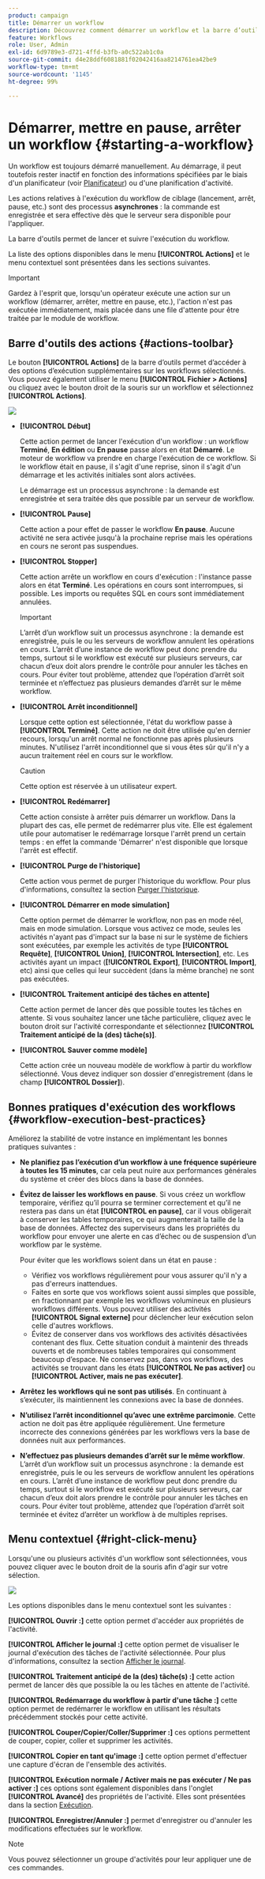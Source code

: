 ```yaml
---
product: campaign
title: Démarrer un workflow
description: Découvrez comment démarrer un workflow et la barre d’outils des actions de workflows ainsi que le menu contextuel
feature: Workflows
role: User, Admin
exl-id: 6d9789e3-d721-4ffd-b3fb-a0c522ab1c0a
source-git-commit: d4e28ddf6081881f02042416aa8214761ea42be9
workflow-type: tm+mt
source-wordcount: '1145'
ht-degree: 99%

---
```


# Démarrer, mettre en pause, arrêter un workflow {#starting-a-workflow}

Un workflow est toujours démarré manuellement. Au démarrage, il peut toutefois rester inactif en fonction des informations spécifiées par le biais d&#39;un planificateur (voir [Planificateur](scheduler.md)) ou d&#39;une planification d&#39;activité.

Les actions relatives à l&#39;exécution du workflow de ciblage (lancement, arrêt, pause, etc.) sont des processus **asynchrones** : la commande est enregistrée et sera effective dès que le serveur sera disponible pour l&#39;appliquer.

La barre d&#39;outils permet de lancer et suivre l&#39;exécution du workflow.

La liste des options disponibles dans le menu **[!UICONTROL Actions]** et le menu contextuel sont présentées dans les sections suivantes.

>[!IMPORTANT]
>
>Gardez à l&#39;esprit que, lorsqu&#39;un opérateur exécute une action sur un workflow (démarrer, arrêter, mettre en pause, etc.), l&#39;action n&#39;est pas exécutée immédiatement, mais placée dans une file d&#39;attente pour être traitée par le module de workflow.

## Barre d&#39;outils des actions {#actions-toolbar}

Le bouton **[!UICONTROL Actions]** de la barre d’outils permet d’accéder à des options d’exécution supplémentaires sur les workflows sélectionnés. Vous pouvez également utiliser le menu **[!UICONTROL Fichier > Actions]** ou cliquez avec le bouton droit de la souris sur un workflow et sélectionnez **[!UICONTROL Actions]**.

![](assets/purge_historique.png)

* **[!UICONTROL Début]**

  Cette action permet de lancer l&#39;exécution d&#39;un workflow : un workflow **Terminé**, **En édition** ou **En pause** passe alors en état **Démarré**. Le moteur de workflow va prendre en charge l&#39;exécution de ce workflow. Si le workflow était en pause, il s&#39;agit d&#39;une reprise, sinon il s&#39;agit d&#39;un démarrage et les activités initiales sont alors activées.

  Le démarrage est un processus asynchrone : la demande est enregistrée et sera traitée dès que possible par un serveur de workflow.

* **[!UICONTROL Pause]**

  Cette action a pour effet de passer le workflow **En pause**. Aucune activité ne sera activée jusqu&#39;à la prochaine reprise mais les opérations en cours ne seront pas suspendues.

* **[!UICONTROL Stopper]**

  Cette action arrête un workflow en cours d&#39;exécution : l&#39;instance passe alors en état **Terminé**. Les opérations en cours sont interrompues, si possible. Les imports ou requêtes SQL en cours sont immédiatement annulées.

  >[!IMPORTANT]
  >
  >L’arrêt d’un workflow suit un processus asynchrone : la demande est enregistrée, puis le ou les serveurs de workflow annulent les opérations en cours. L’arrêt d’une instance de workflow peut donc prendre du temps, surtout si le workflow est exécuté sur plusieurs serveurs, car chacun d’eux doit alors prendre le contrôle pour annuler les tâches en cours. Pour éviter tout problème, attendez que l’opération d’arrêt soit terminée et n’effectuez pas plusieurs demandes d’arrêt sur le même workflow.

* **[!UICONTROL Arrêt inconditionnel]**

  Lorsque cette option est sélectionnée, l&#39;état du workflow passe à **[!UICONTROL Terminé]**. Cette action ne doit être utilisée qu&#39;en dernier recours, lorsqu&#39;un arrêt normal ne fonctionne pas après plusieurs minutes. N&#39;utilisez l&#39;arrêt inconditionnel que si vous êtes sûr qu&#39;il n&#39;y a aucun traitement réel en cours sur le workflow.

  >[!CAUTION]
  >
  >Cette option est réservée à un utilisateur expert.

* **[!UICONTROL Redémarrer]**

  Cette action consiste à arrêter puis démarrer un workflow. Dans la plupart des cas, elle permet de redémarrer plus vite. Elle est également utile pour automatiser le redémarrage lorsque l&#39;arrêt prend un certain temps : en effet la commande &#39;Démarrer&#39; n&#39;est disponible que lorsque l&#39;arrêt est effectif.

* **[!UICONTROL Purge de l&#39;historique]**

  Cette action vous permet de purger l&#39;historique du workflow. Pour plus d&#39;informations, consultez la section [Purger l&#39;historique](monitor-workflow-execution.md#purging-the-logs).

* **[!UICONTROL Démarrer en mode simulation]**

  Cette option permet de démarrer le workflow, non pas en mode réel, mais en mode simulation. Lorsque vous activez ce mode, seules les activités n&#39;ayant pas d&#39;impact sur la base ni sur le système de fichiers sont exécutées, par exemple les activités de type **[!UICONTROL Requête]**, **[!UICONTROL Union]**, **[!UICONTROL Intersection]**, etc. Les activités ayant un impact (**[!UICONTROL Export]**, **[!UICONTROL Import]**, etc) ainsi que celles qui leur succèdent (dans la même branche) ne sont pas exécutées.

* **[!UICONTROL Traitement anticipé des tâches en attente]**

  Cette action permet de lancer dès que possible toutes les tâches en attente. Si vous souhaitez lancer une tâche particulière, cliquez avec le bouton droit sur l&#39;activité correspondante et sélectionnez **[!UICONTROL Traitement anticipé de la (des) tâche(s)]**.


* **[!UICONTROL Sauver comme modèle]**

  Cette action crée un nouveau modèle de workflow à partir du workflow sélectionné. Vous devez indiquer son dossier d&#39;enregistrement (dans le champ **[!UICONTROL Dossier]**).


## Bonnes pratiques d&#39;exécution des workflows {#workflow-execution-best-practices}

Améliorez la stabilité de votre instance en implémentant les bonnes pratiques suivantes :

* **Ne planifiez pas l’exécution d’un workflow à une fréquence supérieure à toutes les 15 minutes**, car cela peut nuire aux performances générales du système et créer des blocs dans la base de données.

* **Évitez de laisser les workflows en pause**. Si vous créez un workflow temporaire, vérifiez quʼil pourra se terminer correctement et quʼil ne restera pas dans un état **[!UICONTROL en pause]**, car il vous obligerait à conserver les tables temporaires, ce qui augmenterait la taille de la base de données. Affectez des superviseurs dans les propriétés du workflow pour envoyer une alerte en cas d’échec ou de suspension d’un workflow par le système.

  Pour éviter que les workflows soient dans un état en pause :

   * Vérifiez vos workflows régulièrement pour vous assurer qu&#39;il n&#39;y a pas d&#39;erreurs inattendues.
   * Faites en sorte que vos workflows soient aussi simples que possible, en fractionnant par exemple les workflows volumineux en plusieurs workflows différents. Vous pouvez utiliser des activités **[!UICONTROL Signal externe]** pour déclencher leur exécution selon celle d&#39;autres workflows.
   * Évitez de conserver dans vos workflows des activités désactivées contenant des flux. Cette situation conduit à maintenir des threads ouverts et de nombreuses tables temporaires qui consomment beaucoup d’espace. Ne conservez pas, dans vos workflows, des activités se trouvant dans les états **[!UICONTROL Ne pas activer]** ou **[!UICONTROL Activer, mais ne pas exécuter]**.

* **Arrêtez les workflows qui ne sont pas utilisés**. En continuant à s’exécuter, ils maintiennent les connexions avec la base de données.

* **N’utilisez l’arrêt inconditionnel quʼavec une extrême parcimonie**. Cette action ne doit pas être appliquée régulièrement. Une fermeture incorrecte des connexions générées par les workflows vers la base de données nuit aux performances.

* **N’effectuez pas plusieurs demandes d’arrêt sur le même workflow**. L’arrêt d’un workflow suit un processus asynchrone : la demande est enregistrée, puis le ou les serveurs de workflow annulent les opérations en cours. L’arrêt d’une instance de workflow peut donc prendre du temps, surtout si le workflow est exécuté sur plusieurs serveurs, car chacun d’eux doit alors prendre le contrôle pour annuler les tâches en cours. Pour éviter tout problème, attendez que l’opération d’arrêt soit terminée et évitez d’arrêter un workflow à de multiples reprises.

## Menu contextuel {#right-click-menu}

Lorsqu&#39;une ou plusieurs activités d&#39;un workflow sont sélectionnées, vous pouvez cliquer avec le bouton droit de la souris afin d&#39;agir sur votre sélection.

![](assets/contextual_menu.png)

Les options disponibles dans le menu contextuel sont les suivantes :

**[!UICONTROL Ouvrir :]** cette option permet d&#39;accéder aux propriétés de l&#39;activité.

**[!UICONTROL Afficher le journal :]** cette option permet de visualiser le journal d&#39;exécution des tâches de l&#39;activité sélectionnée. Pour plus d&#39;informations, consultez la section [Afficher le journal](monitor-workflow-execution.md#displaying-logs).

**[!UICONTROL Traitement anticipé de la (des) tâche(s) :]** cette action permet de lancer dès que possible la ou les tâches en attente de l&#39;activité.

**[!UICONTROL Redémarrage du workflow à partir d&#39;une tâche :]** cette option permet de redémarrer le workflow en utilisant les résultats précédemment stockés pour cette activité.

**[!UICONTROL Couper/Copier/Coller/Supprimer :]** ces options permettent de couper, copier, coller et supprimer les activités.

**[!UICONTROL Copier en tant qu&#39;image :]** cette option permet d&#39;effectuer une capture d&#39;écran de l&#39;ensemble des activités.

**[!UICONTROL Exécution normale / Activer mais ne pas exécuter / Ne pas activer :]** ces options sont également disponibles dans l&#39;onglet **[!UICONTROL Avancé]** des propriétés de l&#39;activité. Elles sont présentées dans la section [Exécution](advanced-parameters.md#execution).

**[!UICONTROL Enregistrer/Annuler :]** permet d&#39;enregistrer ou d&#39;annuler les modifications effectuées sur le workflow.

>[!NOTE]
>
>Vous pouvez sélectionner un groupe d&#39;activités pour leur appliquer une de ces commandes.

